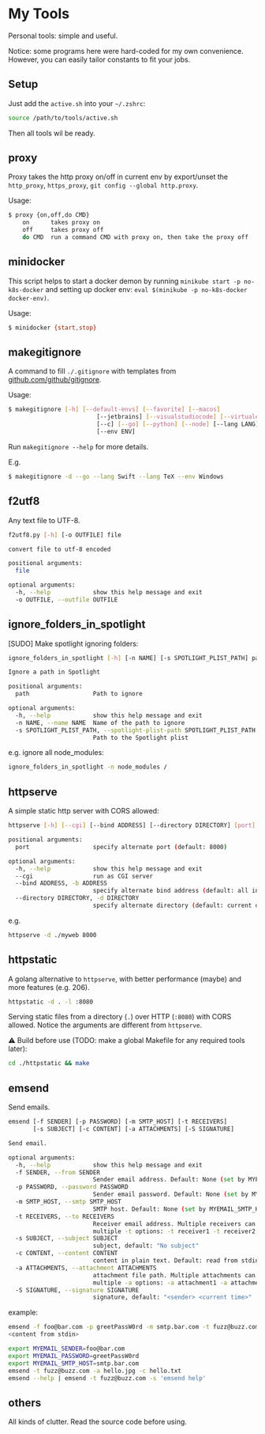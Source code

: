 # My Tools

Personal tools: simple and useful.

Notice: some programs here were hard-coded for my own convenience. However, you can easily  tailor constants to fit your jobs.

## Setup

Just add the `active.sh` into your `~/.zshrc`:

```sh
source /path/to/tools/active.sh
```

Then all tools wil be ready.

## proxy

Proxy takes the http proxy on/off in current env by export/unset the `http_proxy`, `https_proxy`, `git config --global http.proxy`.

Usage:

```sh
$ proxy {on,off,do CMD}
    on      takes proxy on
    off     takes proxy off
    do CMD  run a command CMD with proxy on, then take the proxy off 
```

## minidocker

This script helps to start a docker demon by running `minikube start -p no-k8s-docker` and setting up docker env: `eval $(minikube -p no-k8s-docker docker-env)`.

Usage:

```sh
$ minidocker {start,stop}
```

## makegitignore

A command to fill `./.gitignore` with templates from [github.com/github/gitignore](https://github.com/github/gitignore).

Usage:

```sh
$ makegitignore [-h] [--default-envs] [--favorite] [--macos]
                         [--jetbrains] [--visualstudiocode] [--virtualenv]
                         [--c] [--go] [--python] [--node] [--lang LANG]
                         [--env ENV]
```

Run `makegitignore --help` for more details.


E.g.

```sh
$ makegitignore -d --go --lang Swift --lang TeX --env Windows
```

## f2utf8

Any text file to UTF-8.

```sh
f2utf8.py [-h] [-o OUTFILE] file

convert file to utf-8 encoded

positional arguments:
  file

optional arguments:
  -h, --help            show this help message and exit
  -o OUTFILE, --outfile OUTFILE
```

## ignore_folders_in_spotlight

[SUDO] Make spotlight ignoring folders:

```sh
ignore_folders_in_spotlight [-h] [-n NAME] [-s SPOTLIGHT_PLIST_PATH] path

Ignore a path in Spotlight

positional arguments:
  path                  Path to ignore

optional arguments:
  -h, --help            show this help message and exit
  -n NAME, --name NAME  Name of the path to ignore
  -s SPOTLIGHT_PLIST_PATH, --spotlight-plist-path SPOTLIGHT_PLIST_PATH
                        Path to the Spotlight plist
```

e.g. ignore all node_modules:

```sh
ignore_folders_in_spotlight -n node_modules /
```

## httpserve

A simple static http server with CORS allowed:

```sh
httpserve [-h] [--cgi] [--bind ADDRESS] [--directory DIRECTORY] [port]

positional arguments:
  port                  specify alternate port (default: 8000)

optional arguments:
  -h, --help            show this help message and exit
  --cgi                 run as CGI server
  --bind ADDRESS, -b ADDRESS
                        specify alternate bind address (default: all interfaces)
  --directory DIRECTORY, -d DIRECTORY
                        specify alternate directory (default: current directory)
```

e.g.

```sh
httpserve -d ./myweb 8000
```

## httpstatic

A golang alternative to `httpserve`, with better performance (maybe) and more features (e.g. 206).


```sh
httpstatic -d . -l :8080
```

Serving static files from a directory (`.`) over HTTP (`:8080`) with CORS allowed.
Notice the arguments are different from `httpserve`.

⚠️ Build before use (TODO: make a global Makefile for any required tools later):

```sh
cd ./httpstatic && make
```

## emsend

Send emails.

```sh
emsend [-f SENDER] [-p PASSWORD] [-m SMTP_HOST] [-t RECEIVERS]
       [-s SUBJECT] [-c CONTENT] [-a ATTACHMENTS] [-S SIGNATURE]

Send email.

optional arguments:
  -h, --help            show this help message and exit
  -f SENDER, --from SENDER
                        Sender email address. Default: None (set by MYEMAIL_SENDER)
  -p PASSWORD, --password PASSWORD
                        Sender email password. Default: None (set by MYEMAIL_PASSWORD)
  -m SMTP_HOST, --smtp SMTP_HOST
                        SMTP host. Default: None (set by MYEMAIL_SMTP_HOST)
  -t RECEIVERS, --to RECEIVERS
                        Receiver email address. Multiple receivers can be specified by
                        multiple -t options: -t receiver1 -t receiver2
  -s SUBJECT, --subject SUBJECT
                        subject, default: "No subject"
  -c CONTENT, --content CONTENT
                        content in plain text. Default: read from stdin
  -a ATTACHMENTS, --attachment ATTACHMENTS
                        attachment file path. Multiple attachments can be specified by
                        multiple -a options: -a attachment1 -a attachment2
  -S SIGNATURE, --signature SIGNATURE
                        signature, default: "<sender> <current time>"
```

example:

```sh
emsend -f foo@bar.com -p greetPassW0rd -m smtp.bar.com -t fuzz@buzz.com -s 'A test email'
<content from stdin>
```

```sh
export MYEMAIL_SENDER=foo@bar.com
export MYEMAIL_PASSWORD=greetPassW0rd
export MYEMAIL_SMTP_HOST=smtp.bar.com
emsend -t fuzz@buzz.com -a hello.jpg -c hello.txt
emsend --help | emsend -t fuzz@buzz.com -s 'emsend help'
```

## others

All kinds of clutter. Read the source code before using.
